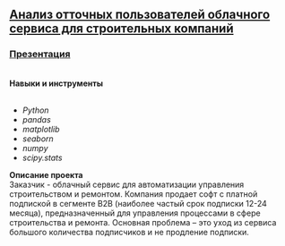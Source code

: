 ## [Анализ отточных пользователей облачного сервиса для строительных компаний](https://github.com/OrlovaD/Portfolio_Projects/blob/main/construction_service/g_project.ipynb) 
### [Презентация](https://github.com/OrlovaD/Portfolio_Projects/blob/main/construction_service/g_preza.pdf)
<br />**Навыки и инструменты**<br />
<br />
* _Python_
* _pandas_
* _matplotlib_
* _seaborn_
* _numpy_
* _scipy.stats_<br />

**Описание проекта**<br />
Заказчик - облачный сервис для автоматизации управления строительством и ремонтом. Компания продает софт с платной подпиской в сегменте B2B (наиболее частый срок подписки 12-24 месяца), предназначенный для управления процессами в сфере строительства и ремонта. Основная проблема – это уход из сервиса большого количества подписчиков и не продление подписки.
